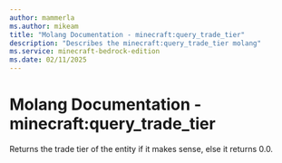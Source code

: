 ```yaml
---
author: mammerla
ms.author: mikeam
title: "Molang Documentation - minecraft:query_trade_tier"
description: "Describes the minecraft:query_trade_tier molang"
ms.service: minecraft-bedrock-edition
ms.date: 02/11/2025 
---
```


# Molang Documentation - minecraft:query_trade_tier

Returns the trade tier of the entity if it makes sense, else it returns 0.0.

